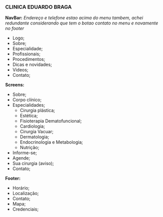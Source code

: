 ### CLINICA EDUARDO BRAGA ###

**NavBar:**
_Endereço e telefone estao acima do menu tambem, achei redundante_ 
_considerando que tem o botao contato no menu e novamente no footer_
* Logo;
* Sobre;
* Especialidade;
* Profissionais;
* Procedimentos;
* Dicas e novidades;
* Videos;
* Contato;

**Screens:**

* Sobre;
* Corpo clínico;
* Especialidades;
    * Cirurgia plástica;
    * Estética;
    * Fisioterapia Dematofuncional;
    * Cardiologia;
    * Cirurgia Vacuar;
    * Dermatologia;
    * Endocrinologia e Metabologia;
    * Nutrição;
* Informe-se;
* Agende;
* Sua cirurgia (aviso);
* Contato;

**Footer:**
* Horário;
* Localização;
* Contato;
* Mapa;
* Credenciais;